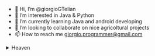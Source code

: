 - 👋 Hi, I’m @giorgioGTelian
- 👀 I’m interested in Java & Python 
- 🌱 I’m currently learning Java and android developing 
- 💞️ I’m looking to collaborate on nice agricoltural projects 
- 📫 How to reach me giorgio.programmer@gmail.com
<details><summary>Heaven</summary>
<p>

![Sit back and relax](https://agrotecnica.altervista.org/wp-content/uploads/2022/03/Opera-darte-scaled.jpeg)

</p>
</details>


<!---
giorgioGTelian/giorgioGTelian is a ✨ special ✨ repository because its `README.md` (this file) appears on your GitHub profile.
You can click the Preview link to take a look at your changes.
--->
